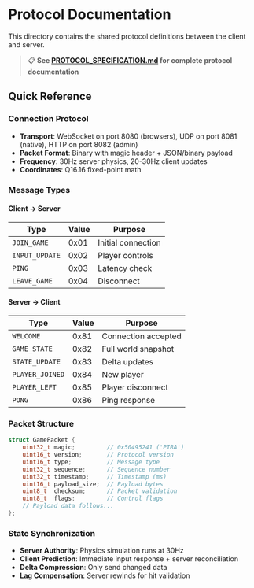 # Protocol Documentation

This directory contains the shared protocol definitions between the client and server.

> 📋 **See [PROTOCOL_SPECIFICATION.md](../docs/PROTOCOL_SPECIFICATION.md) for complete protocol documentation**

## Quick Reference

### Connection Protocol
- **Transport**: WebSocket on port 8080 (browsers), UDP on port 8081 (native), HTTP on port 8082 (admin)
- **Packet Format**: Binary with magic header + JSON/binary payload
- **Frequency**: 30Hz server physics, 20-30Hz client updates
- **Coordinates**: Q16.16 fixed-point math

### Message Types

#### Client → Server
| Type | Value | Purpose |
|------|-------|---------|
| `JOIN_GAME` | 0x01 | Initial connection |
| `INPUT_UPDATE` | 0x02 | Player controls |
| `PING` | 0x03 | Latency check |
| `LEAVE_GAME` | 0x04 | Disconnect |

#### Server → Client  
| Type | Value | Purpose |
|------|-------|---------|
| `WELCOME` | 0x81 | Connection accepted |
| `GAME_STATE` | 0x82 | Full world snapshot |
| `STATE_UPDATE` | 0x83 | Delta updates |
| `PLAYER_JOINED` | 0x84 | New player |
| `PLAYER_LEFT` | 0x85 | Player disconnect |
| `PONG` | 0x86 | Ping response |

### Packet Structure
```c
struct GamePacket {
    uint32_t magic;         // 0x50495241 ('PIRA')
    uint16_t version;       // Protocol version
    uint16_t type;          // Message type
    uint32_t sequence;      // Sequence number  
    uint32_t timestamp;     // Timestamp (ms)
    uint16_t payload_size;  // Payload bytes
    uint8_t  checksum;      // Packet validation
    uint8_t  flags;         // Control flags
    // Payload data follows...
};
```

### State Synchronization
- **Server Authority**: Physics simulation runs at 30Hz
- **Client Prediction**: Immediate input response + server reconciliation  
- **Delta Compression**: Only send changed data
- **Lag Compensation**: Server rewinds for hit validation